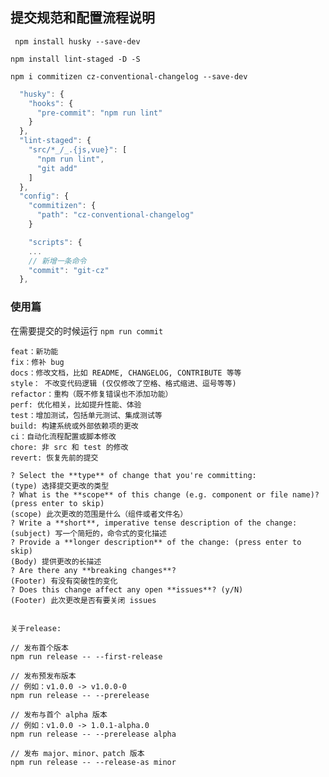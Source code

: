 <!--
 * @Author: raotaohub
 * @Date: 2021-02-19 17:00:44
 * @LastEditTime: 2021-02-19 19:30:46
 * @LastEditors: raotaohub
 * @FilePath: \react_admin_client_ts\README.md
 * @Description: Edit......
-->

## 提交规范和配置流程说明

` npm install husky --save-dev`

`npm install lint-staged -D -S `

`npm i commitizen cz-conventional-changelog --save-dev`

```js
  "husky": {
    "hooks": {
      "pre-commit": "npm run lint"
    }
  },
  "lint-staged": {
    "src/*_/_.{js,vue}": [
      "npm run lint",
      "git add"
    ]
  },
  "config": {
    "commitizen": {
      "path": "cz-conventional-changelog"
    }

    "scripts": {
    ...
    // 新增一条命令
    "commit": "git-cz"
  },
```

### 使用篇

在需要提交的时候运行 `npm run commit`

```
feat：新功能
fix：修补 bug
docs：修改文档，比如 README, CHANGELOG, CONTRIBUTE 等等
style： 不改变代码逻辑 (仅仅修改了空格、格式缩进、逗号等等)
refactor：重构（既不修复错误也不添加功能）
perf: 优化相关，比如提升性能、体验
test：增加测试，包括单元测试、集成测试等
build: 构建系统或外部依赖项的更改
ci：自动化流程配置或脚本修改
chore: 非 src 和 test 的修改
revert: 恢复先前的提交

```

```
? Select the **type** of change that you're committing:
(type) 选择提交更改的类型
? What is the **scope** of this change (e.g. component or file name)? (press enter to skip)
(scope) 此次更改的范围是什么（组件或者文件名）
? Write a **short**, imperative tense description of the change:
(subject) 写一个简短的，命令式的变化描述
? Provide a **longer description** of the change: (press enter to skip)
(Body) 提供更改的长描述
? Are there any **breaking changes**?
(Footer) 有没有突破性的变化
? Does this change affect any open **issues**? (y/N)
(Footer) 此次更改是否有要关闭 issues


```

```
关于release:

// 发布首个版本
npm run release -- --first-release

// 发布预发布版本
// 例如：v1.0.0 -> v1.0.0-0
npm run release -- --prerelease

// 发布与首个 alpha 版本
// 例如：v1.0.0 -> 1.0.1-alpha.0
npm run release -- --prerelease alpha

// 发布 major、minor、patch 版本
npm run release -- --release-as minor

```
